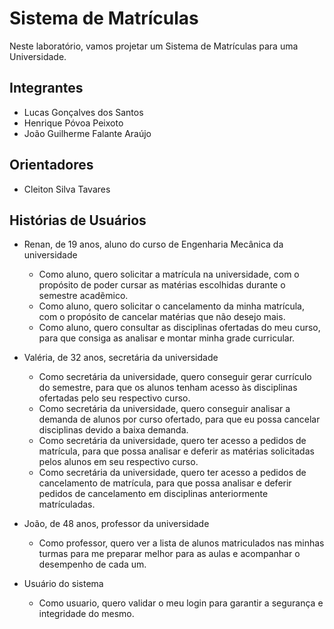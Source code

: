 # Sistema de Matrículas
Neste laboratório, vamos projetar um Sistema de Matrículas para uma Universidade.

## Integrantes
* Lucas Gonçalves dos Santos
* Henrique Póvoa Peixoto
* João Guilherme Falante Araújo


## Orientadores
* Cleiton Silva Tavares


## Histórias de Usuários 

* Renan, de 19 anos, aluno do curso de Engenharia Mecânica da universidade
  
  - Como aluno, quero solicitar a matrícula na universidade, com o propósito de poder cursar as matérias escolhidas durante o semestre acadẽmico.
  - Como aluno, quero solicitar o cancelamento da minha matrícula, com o propósito de cancelar matérias que não desejo mais.
  - Como aluno, quero consultar as disciplinas ofertadas do meu curso, para que consiga as analisar e montar minha grade curricular.
    

* Valéria, de 32 anos, secretária da universidade

  - Como secretária da universidade, quero conseguir gerar currículo do semestre, para que os alunos tenham acesso às disciplinas ofertadas pelo seu respectivo curso.
  - Como secretária da universidade, quero conseguir analisar a demanda de alunos por curso ofertado, para que eu possa cancelar disciplinas devido a baixa demanda.
  - Como secretária da universidade, quero ter acesso a pedidos de matrícula, para que possa analisar e deferir as matérias solicitadas pelos alunos em seu respectivo curso.
  - Como secretária da universidade, quero ter acesso a pedidos de cancelamento de matrícula, para que possa analisar e deferir pedidos de cancelamento em disciplinas anteriormente matrículadas.

* João, de 48 anos, professor da universidade
  - Como professor, quero ver a lista de alunos matriculados nas minhas turmas para me preparar melhor para as aulas e acompanhar o desempenho de cada um.
 
* Usuário do sistema
  - Como usuario, quero validar o meu login para garantir a segurança e integridade do mesmo.
